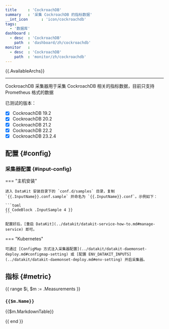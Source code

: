 ```yaml
---
title     : 'CockroachDB'
summary   : '采集 CockroachDB 的指标数据'
__int_icon      : 'icon/cockroachdb'
tags:
  - '数据库'
dashboard :
  - desc  : 'CockroachDB'
    path  : 'dashboard/zh/cockroachdb'
monitor   :
  - desc  : 'CockroachDB'
    path  : 'monitor/zh/cockroachdb'
---
```



{{.AvailableArchs}}

---

CockroachDB 采集器用于采集 CockroachDB 相关的指标数据，目前只支持 Prometheus 格式的数据

已测试的版本：

- [x] CockroachDB 19.2
- [x] CockroachDB 20.2
- [x] CockroachDB 21.2
- [x] CockroachDB 22.2
- [x] CockroachDB 23.2.4

## 配置 {#config}

### 采集器配置 {#input-config}

<!-- markdownlint-disable MD046 -->
=== "主机安装"

    进入 DataKit 安装目录下的 `conf.d/samples` 目录，复制 `{{.InputName}}.conf.sample` 并命名为 `{{.InputName}}.conf`。示例如下：
    
    ```toml
    {{ CodeBlock .InputSample 4 }}
    ```

    配置好后，[重启 DataKit](../datakit/datakit-service-how-to.md#manage-service) 即可。

=== "Kubernetes"

    可通过 [ConfigMap 方式注入采集器配置](../datakit/datakit-daemonset-deploy.md#configmap-setting) 或 [配置 ENV_DATAKIT_INPUTS](../datakit/datakit-daemonset-deploy.md#env-setting) 开启采集器。

<!-- markdownlint-enable -->

## 指标 {#metric}

{{ range $i, $m := .Measurements }}

### `{{$m.Name}}`

{{$m.MarkdownTable}}

{{ end }}
